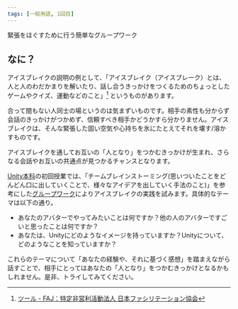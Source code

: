 ```yaml
---
tags: [一般用語, 1回目]
---
```


緊張をほぐすために行う簡単なグループワーク

## なに？

アイスブレイクの説明の例として、「アイスブレイク（アイスブレーク）とは、人と人のわだかまりを解いたり、話し合うきっかけをつくるためのちょっとしたゲームやクイズ、運動などのこと」[^1] というものがあります。

合って間もない人同士の場というのは気まずいものです。相手の素性も分からず会話のきっかけがつかめず、信頼すべき相手かどうかすら分かりません。アイスブレイクは、そんな緊張した固い空気や心持ちを氷にたとえてそれを壊す/溶かすものです。

アイスブレイクを通してお互いの「人となり」をつかむきっかけが生まれ、さらなる会話やお互いの共通点が見つかるチャンスとなります。

[Unity本科](/docs/索引/STU/Unity本科)の初回授業では、「チームブレインストーミング(思いついたことをどんどん口に出していくことで、様々なアイデアを出していく手法のこと)」を参考にした[グループワーク](/docs/索引/か行/グループワーク)によりアイスブレイクの実践を試みます。具体的なテーマは以下の通り。

- あなたのアバターでやってみたいことは何ですか？他の人のアバターですごいと思ったことは何ですか？
- あなたは、Unityにどのようなイメージを持っていますか？Unityについて、どのようなことを知っていますか？

これらのテーマについて「あなたの経験や、それに基づく感想」を踏まえながら話すことで、相手にとってはあなたの「人となり」をつかむきっかけとなるかもしれません。是非、トライしてみてください。

[^1]: [ツール - FAJ：特定非営利活動法人 日本ファシリテーション協会](https://www.faj.or.jp/facilitation/tools/)
